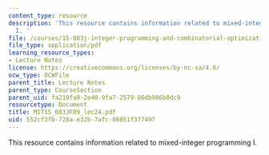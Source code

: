 ```yaml
---
content_type: resource
description: 'This resource contains information related to mixed-integer programming
  I. '
file: /courses/15-083j-integer-programming-and-combinatorial-optimization-fall-2009/552cf3fb728ae32b7afc08851f377497_MIT15_083JF09_lec24.pdf
file_type: application/pdf
learning_resource_types:
- Lecture Notes
license: https://creativecommons.org/licenses/by-nc-sa/4.0/
ocw_type: OCWFile
parent_title: Lecture Notes
parent_type: CourseSection
parent_uid: fa219fa9-2e40-9fa7-2579-86db986b0dc9
resourcetype: Document
title: MIT15_083JF09_lec24.pdf
uid: 552cf3fb-728a-e32b-7afc-08851f377497
---
```

This resource contains information related to mixed-integer programming I. 